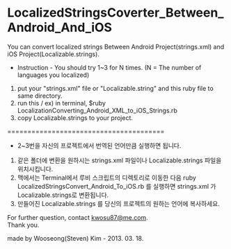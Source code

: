 LocalizedStringsCoverter_Between_Android_And_iOS
=======================================

You can convert localized strings Between Android Project(strings.xml) and iOS Project(Localizable.strings).  
  

* Instruction - You should try 1~3 for N times. (N = The number of languages you localized)  
  

1. put your "strings.xml" file or "Localizable.string" and this ruby file to same directory.  
2. run this / ex) in terminal, $ruby LocalizationConverting_Android_XML_to_iOS_Strings.rb  
3. copy Localizable.strings to your project. 


=======================================


* 2~3번을 자신의 프로젝트에서 번역된 언어만큼 실행하면 됩니다.   

1) 같은 폴더에 변환을 원하시는 strings.xml 파일이나 Localizable.strings 파일을 위치시킵니다.  
2) 맥에서는 Terminal에서 루비 스크립트의 디렉토리로 이동한 다음 ruby LocalizedStringsConvert_Android_To_iOS.rb 를 실행하면 strings.xml 가 Localizable.strings로 변환됩니다.   
3) 만들어진 Localizable.strings 를 당신의 프로젝트의 원하는 언어에 복사하세요.   


For further question, contact kwosu87@me.com.   
Thank you.  
  
made by Wooseong(Steven) Kim - 2013. 03. 18.  
